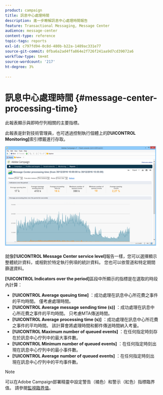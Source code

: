 ```yaml
---
product: campaign
title: 訊息中心處理時間
description: 進一步瞭解訊息中心處理時間報告
feature: Transactional Messaging, Message Center
audience: message-center
content-type: reference
topic-tags: reports
exl-id: c797fd94-0c8d-480b-b22a-1489ac331e77
source-git-commit: 0fba6a2ad4ffa864e2f726f241aa9d7cd39072a6
workflow-type: tm+mt
source-wordcount: '217'
ht-degree: 3%

---
```


# 訊息中心處理時間 {#message-center-processing-time}



此報表顯示與即時佇列相關的主要指標。

此報表是針對技術管理員，也可透過控制執行個體上的&#x200B;**[!UICONTROL Monitoring]**&#x200B;索引標籤進行存取。

![](assets/mc_reports_2.png)

就像&#x200B;**[!UICONTROL Message Center service level]**&#x200B;報告一樣，您可以選擇顯示整體統計資料，或相對於特定執行例項的統計資料。 您也可以依管道和特定期間篩選資料。

**[!UICONTROL Indicators over the period]**&#x200B;區段中所顯示的指標是在選取的時段內計算：

* **[!UICONTROL Average queuing time]** ：成功處理在訊息中心所花費之事件的平均時間。 僅考慮處理時間。
* **[!UICONTROL Average message sending time (s)]** ：成功處理在訊息中心所花費之事件的平均時間。 只考慮MTA傳送時間。
* **[!UICONTROL Average processing time (s)]** ：成功處理在訊息中心所花費之事件的平均時間。 該計算會將處理時間和郵件傳送時間納入考量。
* **[!UICONTROL Maximum number of queued events]** ：在任何指定時刻存在於訊息中心佇列中的最大事件數。
* **[!UICONTROL Minimum number of queued events]** ：在任何指定時刻出現在訊息中心佇列中的最小事件數。
* **[!UICONTROL Average number of queued events]** ：在任何指定時刻出現在訊息中心佇列中的平均事件數。

>[!NOTE]
>
>可以在Adobe Campaign部署精靈中設定警告（橘色）和警示（紅色）指標臨界值。 請參閱[監視臨界值](../../message-center/using/additional-configurations.md#monitoring-thresholds)。
